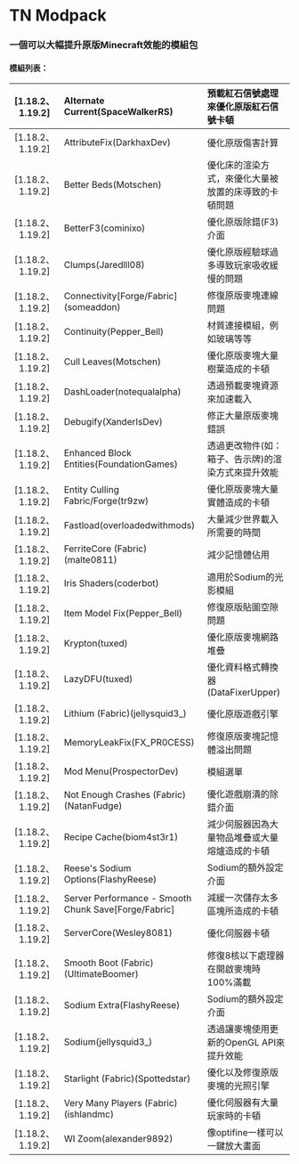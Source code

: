 # TN Modpack
### 一個可以大幅提升原版Minecraft效能的模組包
#### **模組列表：**
| [1.18.2、1.19.2] | Alternate Current(SpaceWalkerRS)                                | 預載紅石信號處理來優化原版紅石信號卡頓        |
|:-----------------:|:-----------------------------------------------------------------|:----------------------------|
| [1.18.2、1.19.2] | AttributeFix(DarkhaxDev)                                        | 優化原版傷害計算                   |
| [1.18.2、1.19.2] | Better Beds(Motschen)                                           | 優化床的渲染方式，來優化大量被放置的床導致的卡頓問題 |
| [1.18.2、1.19.2] | BetterF3(cominixo)                                              | 優化原版除錯(F3)介面               |
| [1.18.2、1.19.2] | Clumps(Jaredlll08)                                              | 優化原版經驗球過多導致玩家吸收緩慢的問題       |
| [1.18.2、1.19.2] | Connectivity[Forge/Fabric]\(someaddon\)                         | 修復原版麥塊連線問題                 |
| [1.18.2、1.19.2] | Continuity(Pepper_Bell)                                         | 材質連接模組，例如玻璃等等              |
| [1.18.2、1.19.2] | Cull Leaves(Motschen)                                           | 優化原版麥塊大量樹葉造成的卡頓            |
| [1.18.2、1.19.2] | DashLoader(notequalalpha)                                       | 透過預載麥塊資源來加速載入              |
| [1.18.2、1.19.2] | Debugify(XanderIsDev)                                           | 修正大量原版麥塊錯誤                 |
| [1.18.2、1.19.2] | Enhanced Block Entities(FoundationGames)                        | 透過更改物件(如：箱子、告示牌)的渲染方式來提升效能 |
| [1.18.2、1.19.2] | Entity Culling Fabric/Forge(tr9zw)                              | 優化原版麥塊大量實體造成的卡頓            |
| [1.18.2、1.19.2] | Fastload(overloadedwithmods)                                    | 大量減少世界載入所需要的時間             |
| [1.18.2、1.19.2] | FerriteCore (Fabric)(malte0811)                                 | 減少記憶體佔用                    |
| [1.18.2、1.19.2] | Iris Shaders(coderbot)                                          | 適用於Sodium的光影模組             |
| [1.18.2、1.19.2] | Item Model Fix(Pepper_Bell)                                     | 修復原版貼圖空隙問題                 |
| [1.18.2、1.19.2] | Krypton(tuxed)                                                  | 優化原版麥塊網路堆疊                 |
| [1.18.2、1.19.2] | LazyDFU(tuxed)                                                  | 優化資料格式轉換器(DataFixerUpper)  |
| [1.18.2、1.19.2] | Lithium (Fabric)(jellysquid3_)                                  | 優化原版遊戲引擎                   |
| [1.18.2、1.19.2] | MemoryLeakFix(FX_PR0CESS)                                       | 修復原版麥塊記憶體溢出問題              |
| [1.18.2、1.19.2] | Mod Menu(ProspectorDev)                                         | 模組選單                       |
| [1.18.2、1.19.2] | Not Enough Crashes (Fabric)(NatanFudge)                         | 優化遊戲崩潰的除錯介面                |
| [1.18.2、1.19.2] | Recipe Cache(biom4st3r1)                                        | 減少伺服器因為大量物品堆疊或大量熔爐造成的卡頓    |
| [1.18.2、1.19.2] | Reese's Sodium Options(FlashyReese)                             | Sodium的額外設定介面              |
| [1.18.2、1.19.2] | Server Performance - Smooth Chunk Save[Forge/Fabric]            | 減緩一次儲存太多區塊所造成的卡頓           |
| [1.18.2、1.19.2] | ServerCore(Wesley8081)                                          | 優化伺服器卡頓                    |
| [1.18.2、1.19.2] | Smooth Boot (Fabric)(UltimateBoomer)                            | 修復8核以下處理器在開啟麥塊時100%滿載      |
| [1.18.2、1.19.2] | Sodium Extra(FlashyReese)                                       | Sodium的額外設定介面              |
| [1.18.2、1.19.2] | Sodium(jellysquid3_)                                            | 透過讓麥塊使用更新的OpenGL API來提升效能  |
| [1.18.2、1.19.2] | Starlight (Fabric)(Spottedstar)                                 | 優化以及修復原版麥塊的光照引擎            |
| [1.18.2、1.19.2] | Very Many Players (Fabric)(ishlandmc)                           | 優化伺服器有大量玩家時的卡頓             |
| [1.18.2、1.19.2] | WI Zoom(alexander9892)                                          | 像optifine一樣可以一鍵放大畫面        |
